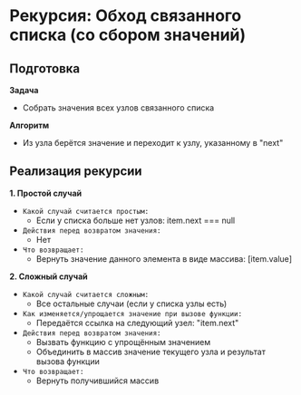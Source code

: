 # Рекурсия:  Обход связанного списка (со сбором значений)

## Подготовка
**Задача**
- Собрать значения всех узлов связанного списка

**Алгоритм**
- Из узла берётся значение и переходит к узлу, указанному в "next"


## Реализация рекурсии
**1. Простой случай**
- `Какой случай считается простым:`
  - Если у списка больше нет узлов: item.next === null
- `Действия перед возвратом значения:`
  - Нет
- `Что возвращает:`
  - Вернуть значение данного элемента в виде массива: [item.value]

**2. Сложный случай**
- `Какой случай считается сложным:`
  - Все остальные случаи (если у списка узлы есть)
- `Как изменяется/упрощается значение при вызове функции:`
  - Передаётся ссылка на следующий узел: "item.next"
- `Действия перед возвратом значения:`
  - Вызвать функцию с упрощённым значением
  - Объединить в массив значение текущего узла и результат вызова функции
- `Что возвращает:`
  - Вернуть получившийся массив